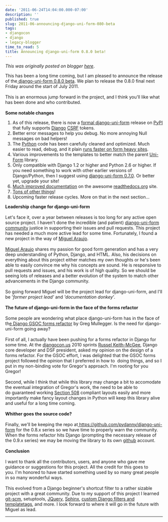 ```yaml
---
date: '2011-06-24T14:04:00.000-07:00'
description: ''
published: true
slug: 2011-06-announcing-django-uni-form-080-beta
tags:
- djangocon
- django
- legacy-blogger
time_to_read: 5
title: Announcing django-uni-form 0.8.0 beta!
---
```


*This was originally posted on blogger [here](https://pydanny.blogspot.com/2011/06/announcing-django-uni-form-080-beta.html)*.

This has been a long time coming, but I am pleased to announce the release of the<a href="http://pypi.python.org/pypi/django-uni-form/0.8.0-beta"> django-uni-form 0.8.0 beta</a>. We plan to release the 0.8.0 final next Friday around the start of July 2011.<br /><br />This is an enormous jump forward in the project, and I think you'll like what has been done and who contributed.<br /><br /><b>Some notable changes</b><br /><ol><li>As of this release, there is now a <a href="http://pypi.python.org/pypi/django-uni-form/0.8.0-beta">formal django-uni-form</a> release on <a href="http://pypi.python.org/pypi">PyPI</a> that fully supports <a href="http://djangoproject.com/">Django</a> <a href="https://docs.djangoproject.com/en/1.3/ref/contrib/csrf/">CSRF</a> tokens.</li><li>Better error messages to help you debug. No more annoying Null messages on bad helpers!</li><li>The <a href="http://python.org/">Python</a> code has been carefully cleaned and optimized. Much easier to read, debug, and it plain <a href="http://django-uni-form.readthedocs.org/en/latest/faq.html#how-fast-is-django-uni-form">runs faster on form heavy sites</a>.</li><li>Various improvements to the templates to better match the parent <a href="http://sprawsm.com/uni-form/">Uni-Form</a> library.</li><li>Only compatible with Django 1.2 or higher and Python 2.6 or higher. If you need something to work with other earlier versions of Django/Python, then I suggest using <a href="http://pypi.python.org/pypi/django-uni-form/0.7.0">django-uni-form 0.7.0</a>. Or better yet, upgrade your site!</li><li><a href="http://django-uni-form.readthedocs.org/en/latest">Much improved documentation</a> on the awesome <a href="http://readthedocs.org/">readthedocs.org</a> site.</li><li><a href="http://django-uni-form.readthedocs.org/en/latest/changelog.html#id1">Tons of other things</a>!</li><li>Upcoming faster release cycles. More on that in the next section...</li></ol><b>Leadership change for django-uni-form</b><br /><br />Let's face it, over a year between releases&nbsp;is too long for any active open source project. I haven't done the incredible (and patient) <a href="https://github.com/pydanny/django-uni-form/watchers">django-uni-form community</a> justice in supporting their issues and pull requests. This project has needed a much more active lead for some time. Fortunately, I found a new project in the way of <a href="http://tothinkornottothink.com/aboutme/">Miguel Araujo</a>.<br /><br /><a href="http://twitter.com/maraujop">Miguel Araujo</a> shares my passion for good form generation and has a very deep understanding of Python, Django, and HTML. Also, his decisions on everything about this project either matches my own thoughts or he's been able to easily convince me why his concepts are sound. He is responsive to pull requests and issues, and his work is of high quality. So we should be seeing lots of releases and a better evolution of the system to match other advancements in the Django community.<br /><br />So going forward Miguel will be the project lead for django-uni-form, and I'll be '<i>former&nbsp;project lead' </i>and<i>&nbsp;'documentation donkey</i>'.<br /><br /><b>The future of django-uni-form in the face of the forms refactor</b><br /><br />Some people are wondering what place django-uni-form has in the face of th<a href="http://www.blogger.com/"><span id="goog_1002167097"></span>e Django GSOC forms refactor<span id="goog_1002167098"></span></a> by Greg Mullegger. Is the need for django-uni-form going away?<br /><br />First of all, I actually have been pushing for a forms refactor in Django for some time. At the <a href="http://djangocon.us/">djangocon.us</a>&nbsp;2010 sprints <a href="http://cecinestpasun.com/">Russel Keith-McGee</a>, Django core developer and DSF president,&nbsp;asked my opinion on the design of a forms refactor. For the GSOC effort, I was delighted that the GSOC forms project followed the opinion that I preferred in how to &nbsp;doing things, and so I put in my non-binding vote for Gregor's approach. I'm rooting for you Gregor!<br /><br />Second, while I think that while this library may change a bit to accomodate the eventual integration of Gregor's work, the need to be able to do&nbsp;guaranteed&nbsp;working <a href="http://django-uni-form.readthedocs.org/en/latest/concepts.html#section-508">Section 508</a> compliant layouts easily and more importantly make fancy layout changes in Python will keep this library alive and useful for a long time coming.<br /><br /><b>Whither goes the source code?</b><br /><br />Finally, we'll be keeping the repo at<a href="https://github.com/pydanny/django-uni-form"> https://github.com/pydanny/django-uni-form</a> for the 0.8.x series so we have time to properly warn the community. When the forms refactor hits Django (prompting the necessary release of the 0.9.x series) we may be moving the library to its own <a href="http://github.com/">github</a> account.<br /><br /><b>Conclusion</b><br /><br />I want to thank all the contributors, users, and anyone who gave me guidance or suggestions for this project. All the credit for this goes to you.&nbsp;I'm honored to have started something used by so many great people in so many wonderful ways.<br /><br />This evolved from a Django beginner's shortcut filter to a rather sizable project with a great community. Due to my support of this project I learned <a href="http://git-scm.com/">git-scm</a>, setuptools, <a href="http://jquery.com/">JQuery</a>, <a href="http://sphinx.pocoo.org/">Sphinx</a>, <a href="https://docs.djangoproject.com/en/1.3/howto/custom-template-tags/">custom Django filters and templatetags</a>, and more. I look forward to where it will go in the future with Miguel as lead.

---

